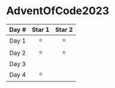 # AdventOfCode2023

| Day # | Star 1 | Star 2 |
| :---: | :----: | :----: |
| Day 1 |   ⭐   |   ⭐   |
| Day 2 |   ⭐   |   ⭐   |
| Day 3 |        |        |
| Day 4 |   ⭐   |        |
